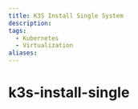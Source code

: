 ```yaml
---
title: K3S Install Single System
description: 
tags:
  - Kubernetes
  - Virtualization
aliases:
---
```

# k3s-install-single
